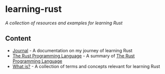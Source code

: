 # learning-rust

_A collection of resources and examples for learning Rust_

## Content

- [Journal](./journal/Index.md) - A documentation on my journey of learning Rust
- [The Rust Programming Language](./book/Index.md) - A summary of [The Rust Programming Language](https://doc.rust-lang.org/stable/book/title-page.html)
- [What is?](./what%20is/Index.md) - A collection of terms and concepts relevant for learning Rust
